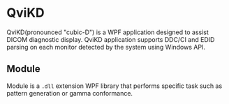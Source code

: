 # QviKD
QviKD(pronounced "cubic-D") is a WPF application designed to assist DICOM diagnostic display. QviKD application supports DDC/CI and EDID parsing on each monitor detected by the system using Windows API.

## Module
Module is a `.dll` extension WPF library that performs specific task such as pattern generation or gamma conformance.